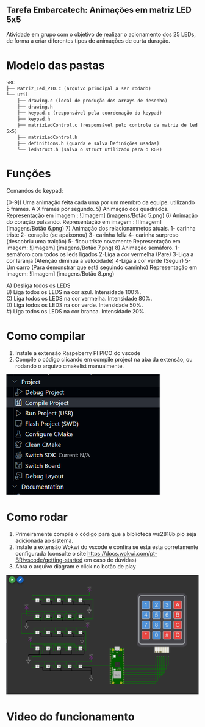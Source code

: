 ## Tarefa Embarcatech: Animações em matriz LED 5x5

Atividade em grupo com o objetivo de realizar o acionamento dos 25 LEDs, de forma a criar diferentes tipos de animações de curta duração.

# Modelo das pastas

```
SRC  
├── Matriz_Led_PIO.c (arquivo principal a ser rodado)  
└── Util  
    ├── drawing.c (local de produção dos arrays de desenho)  
    ├── drawing.h  
    ├── keypad.c (responsável pela coordenação do keypad)  
    ├── keypad.h  
    ├── matrizLedControl.c (responsável pelo controle da matriz de led 5x5)  
    ├── matrizLedControl.h  
    ├── definitions.h (guarda e salva Definições usadas)  
    └── ledStruct.h (salva o struct utilizado para o RGB) 
``` 

# Funções

Comandos do keypad:
  
[0-9]) Uma animação feita cada uma por um membro da equipe. utilizando 5 frames. A X frames por segundo.
5) Animação dos quadrados.
   Representação em imagem :
![Imagem] (imagens/Botão 5.png)
6) Animação do coração pulsando.
 Representação em imagem :
![Imagem] (imagens/Botão 6.png)
7) Animação dos relacionamnetos atuais.
    1- carinha triste
    2- coração (se apaixonou)
    3- carinha feliz
    4- carinha surpreso (descobriu uma traição)
    5- ficou triste novamente
 Representação em imagem:
![Imagem] (imagens/Botão 7.png)
8) Animação semáforo.
    1-semáforo com todos os leds ligados
    2-Liga a cor vermelha (Pare)
    3-Liga a cor laranja (Atenção diminua a velocidade)
    4-Liga a cor verde (Seguir)
    5-Um carro (Para demonstrar que está seguindo caminho)
 Representação em imagem:
![Imagem] (imagens/Botão 8.png)

A) Desliga todos os LEDS  
B) Liga todos os LEDS na cor azul. Intensidade 100%.  
C) Liga todos os LEDS na cor vermelha. Intensidade 80%.  
D) Liga todos os LEDS na cor verde. Intensidade 50%.  
\#) Liga todos os LEDS na cor branca. Intensidade 20%. 

# Como compilar

1) Instale a extensão Raspeberry PI PICO do vscode
2) Compile o código clicando em compile project na aba da extensão, ou rodando o arquivo cmakelist manualmente.

![Como compilar](images/compile_image.png)

# Como rodar

1) Primeiramente compile o código para que a biblioteca ws2818b.pio seja adicionada ao sistema.
2) Instale a extensão Wokwi do vscode e confira se esta esta corretamente configurada (consulte o site https://docs.wokwi.com/pt-BR/vscode/getting-started em caso de dúvidas)
3) Abra o arquivo diagram e click no botão de play

![Como compilar](images/wokwi_diagram.png)

# Video do funcionamento

